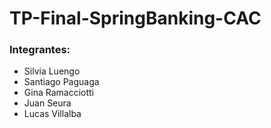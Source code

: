 # TP-Final-SpringBanking-CAC

### Integrantes:

<ul>
  <li>Silvia Luengo</li>
  <li>Santiago Paguaga</li>
  <li>Gina Ramacciotti</li>
  <li>Juan Seura</li>
  <li>Lucas Villalba</li> 
</ul>


